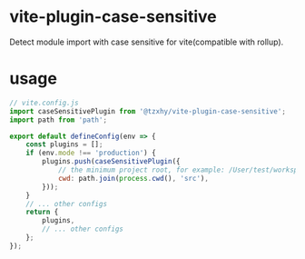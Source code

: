 # vite-plugin-case-sensitive
Detect module import with case sensitive for vite(compatible with rollup).

# usage
```js
// vite.config.js
import caseSensitivePlugin from '@tzxhy/vite-plugin-case-sensitive';
import path from 'path';

export default defineConfig(env => {
	const plugins = [];
	if (env.mode !== 'production') {
        plugins.push(caseSensitivePlugin({
			// the minimum project root, for example: /User/test/workspace/project/src
            cwd: path.join(process.cwd(), 'src'),
        }));
    }
	// ... other configs
	return {
		plugins,
		// ... other configs
	};
});
```
